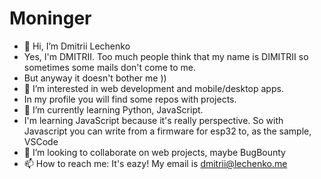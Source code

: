 # Moninger

- 👋 Hi, I’m Dmitrii Lechenko
- Yes, I'm DMITRII. Too much people think that my name is DIMITRII so sometimes some mails don't come to me.
- But anyway it doesn't bother me ))
- 👀 I’m interested in web development and mobile/desktop apps.
- In my profile you will find some repos with projects.
- 🌱 I’m currently learning Python, JavaScript.
- I'm learning JavaScript because it's really perspective. So with Javascript you can write from a firmware for esp32 to, as the sample, VSCode
- 💞️ I’m looking to collaborate on web projects, maybe BugBounty
- 📫 How to reach me: It's eazy! My email is dmitrii@lechenko.me

<!---
moninger/moninger is a ✨ special ✨ repository because its `README.md` (this file) appears on your GitHub profile.
You can click the Preview link to take a look at your changes.
--->
